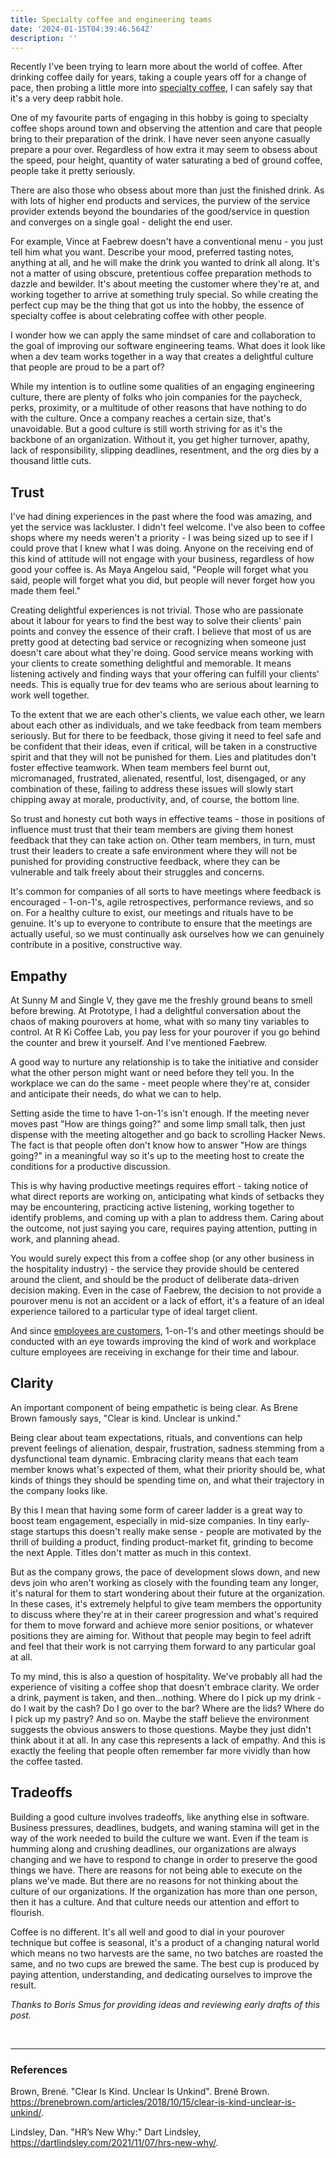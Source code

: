 ```yaml
---
title: Specialty coffee and engineering teams
date: '2024-01-15T04:39:46.564Z'
description: ''
---
```


Recently I've been trying to learn more about the world of coffee. After drinking coffee daily for years, taking a couple years off for a change of pace, then probing a little more into [specialty coffee](https://sca.coffee/research/what-is-specialty-coffee), I can safely say that it's a very deep rabbit hole.

One of my favourite parts of engaging in this hobby is going to specialty coffee shops around town and observing the attention and care that people bring to their preparation of the drink. I have never seen anyone casually prepare a pour over. Regardless of how extra it may seem to obsess about the speed, pour height, quantity of water saturating a bed of ground coffee, people take it pretty seriously.

There are also those who obsess about more than just the finished drink. As with lots of higher end products and services, the purview of the service provider extends beyond the boundaries of the good/service in question and converges on a single goal - delight the end user.

For example, Vince at Faebrew doesn't have a conventional menu - you just tell him what you want. Describe your mood, preferred tasting notes, anything at all, and he will make the drink you wanted to drink all along. It's not a matter of using obscure, pretentious coffee preparation methods to dazzle and bewilder. It's about meeting the customer where they're at, and working together to arrive at something truly special. So while creating the perfect cup may be the thing that got us into the hobby, the essence of specialty coffee is about celebrating coffee with other people.

I wonder how we can apply the same mindset of care and collaboration to the goal of improving our software engineering teams. What does it look like when a dev team works together in a way that creates a delightful culture that people are proud to be a part of?

While my intention is to outline some qualities of an engaging engineering culture, there are plenty of folks who join companies for the paycheck, perks, proximity, or a multitude of other reasons that have nothing to do with the culture. Once a company reaches a certain size, that's unavoidable. But a good culture is still worth striving for as it's the backbone of an organization. Without it, you get higher turnover, apathy, lack of responsibility, slipping deadlines, resentment, and the org dies by a thousand little cuts. 

## Trust

I've had dining experiences in the past where the food was amazing, and yet the service was lackluster. I didn't feel welcome. I've also been to coffee shops where my needs weren't a priority - I was being sized up to see if I could prove that I knew what I was doing. Anyone on the receiving end of this kind of attitude will not engage with your business, regardless of how good your coffee is. As Maya Angelou said, "People will forget what you said, people will forget what you did, but people will never forget how you made them feel."

Creating delightful experiences is not trivial. Those who are passionate about it labour for years to find the best way to solve their clients' pain points and convey the essence of their craft. I believe that most of us are pretty good at detecting bad service or recognizing when someone just doesn't care about what they're doing. Good service means working with your clients to create something delightful and memorable. It means listening actively and finding ways that your offering can fulfill your clients' needs. This is equally true for dev teams who are serious about learning to work well together.

To the extent that we are each other's clients, we value each other, we learn about each other as individuals, and we take feedback from team members seriously. But for there to be feedback, those giving it need to feel safe and be confident that their ideas, even if critical, will be taken in a constructive spirit and that they will not be punished for them. Lies and platitudes don't foster effective teamwork. When team members feel burnt out, micromanaged, frustrated, alienated, resentful, lost, disengaged, or any combination of these, failing to address these issues will slowly start chipping away at morale, productivity, and, of course, the bottom line. 

So trust and honesty cut both ways in effective teams - those in positions of influence must trust that their team members are giving them honest feedback that they can take action on. Other team members, in turn, must trust their leaders to create a safe environment where they will not be punished for providing constructive feedback, where they can be vulnerable and talk freely about their struggles and concerns. 

It's common for companies of all sorts to have meetings where feedback is encouraged - 1-on-1's, agile retrospectives, performance reviews, and so on. For a healthy culture to exist, our meetings and rituals have to be genuine. It's up to everyone to contribute to ensure that the meetings are actually useful, so we must continually ask ourselves how we can genuinely contribute in a positive, constructive way.

## Empathy

At Sunny M and Single V, they gave me the freshly ground beans to smell before brewing. At Prototype, I had a delightful conversation about the chaos of making pourovers at home, what with so many tiny variables to control. At R Ki Coffee Lab, you pay less for your pourover if you go behind the counter and brew it yourself. And I've mentioned Faebrew.

A good way to nurture any relationship is to take the initiative and consider what the other person might want or need before they tell you. In the workplace we can do the same - meet people where they're at, consider and anticipate their needs, do what we can to help.

Setting aside the time to have 1-on-1's isn't enough. If the meeting never moves past "How are things going?" and some limp small talk, then just dispense with the meeting altogether and go back to scrolling Hacker News. The fact is that people often don't know how to answer "How are things going?" in a meaningful way so it's up to the meeting host to create the conditions for a productive discussion.

This is why having productive meetings requires effort - taking notice of what direct reports are working on, anticipating what kinds of setbacks they may be encountering, practicing active listening, working together to identify problems, and coming up with a plan to address them. Caring about the outcome, not just saying you care, requires paying attention, putting in work, and planning ahead.

You would surely expect this from a coffee shop (or any other business in the hospitality industry) - the service they provide should be centered around the client, and should be the product of deliberate data-driven decision making. Even in the case of Faebrew, the decision to not provide a pourover menu is not an accident or a lack of effort, it's a feature of an ideal experience tailored to a particular type of ideal target client.

And since [employees are customers](https://dartlindsley.com/2021/11/07/hrs-new-why/), 1-on-1's and other meetings should be conducted with an eye towards improving the kind of work and workplace culture employees are receiving in exchange for their time and labour.

## Clarity 

An important component of being empathetic is being clear. As Brene Brown famously says, "Clear is kind. Unclear is unkind."

Being clear about team expectations, rituals, and conventions can help prevent feelings of alienation, despair, frustration, sadness stemming from a dysfunctional team dynamic. Embracing clarity means that each team member knows what's expected of them, what their priority should be, what kinds of things they should be spending time on, and what their trajectory in the company looks like.

By this I mean that having some form of career ladder is a great way to boost team engagement, especially in mid-size companies. In tiny early-stage startups this doesn't really make sense - people are motivated by the thrill of building a product, finding product-market fit, grinding to become the next Apple. Titles don't matter as much in this context.

But as the company grows, the pace of development slows down, and new devs join who aren't working as closely with the founding team any longer, it's natural for them to start wondering about their future at the organization. In these cases, it's extremely helpful to give team members the opportunity to discuss where they're at in their career progression and what's required for them to move forward and achieve more senior positions, or whatever positions they are aiming for. Without that people may begin to feel adrift and feel that their work is not carrying them forward to any particular goal at all.

To my mind, this is also a question of hospitality. We've probably all had the experience of visiting a coffee shop that doesn't embrace clarity. We order a drink, payment is taken, and then...nothing. Where do I pick up my drink - do I wait by the cash? Do I go over to the bar? Where are the lids? Where do I pick up my pastry? And so on. Maybe the staff believe the environment suggests the obvious answers to those questions. Maybe they just didn't think about it at all. In any case this represents a lack of empathy. And this is exactly the feeling that people often remember far more vividly than how the coffee tasted.

## Tradeoffs

Building a good culture involves tradeoffs, like anything else in software. Business pressures, deadlines, budgets, and waning stamina will get in the way of the work needed to build the culture we want. Even if the team is humming along and crushing deadlines, our organizations are always changing and we have to respond to change in order to preserve the good things we have. There are reasons for not being able to execute on the plans we've made. But there are no reasons for not thinking about the culture of our organizations. If the organization has more than one person, then it has a culture. And that culture needs our attention and effort to flourish. 

Coffee is no different. It's all well and good to dial in your pourover technique but coffee is seasonal, it's a product of a changing natural world which means no two harvests are the same, no two batches are roasted the same, and no two cups are brewed the same. The best cup is produced by paying attention, understanding, and dedicating ourselves to improve the result.

<em>Thanks to Boris Smus for providing ideas and reviewing early drafts of this post.</em>

<br />

---

<div style="word-break: break-word;">

### References

Brown, Brené. "Clear Is Kind. Unclear Is Unkind". Brené Brown. https://brenebrown.com/articles/2018/10/15/clear-is-kind-unclear-is-unkind/.

Lindsley, Dan. "HR’s New Why:" Dart Lindsley, https://dartlindsley.com/2021/11/07/hrs-new-why/.
</div>
